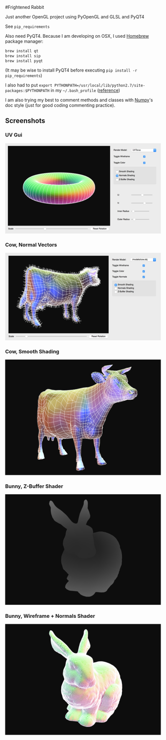 #Frightened Rabbit

Just another OpenGL project using PyOpenGL and GLSL and PyQT4

See `pip_requirements`

Also need PyQT4. Because I am developing on OSX, I used [Homebrew](http://brew.sh/) package manager:

```
brew install qt
brew install sip
brew install pyqt
```

(It may be wise to install PyQT4 before executing `pip install -r pip_requirements`)

I also had to put `export PYTHONPATH=/usr/local/lib/python2.7/site-packages:$PYTHONPATH` in my `~/.bash_profile` ([reference](https://github.com/Homebrew/homebrew/issues/6176))


I am also trying my best to comment methods and classes with [Numpy](https://github.com/numpy/numpydoc)'s doc style (just for good coding commenting practice).

## Screenshots

### UV Gui
![GUI](https://raw.githubusercontent.com/cpdugenio/frightenedrabbit/master/screenshots/GUI.png)

### Cow, Normal Vectors
![Cow with normal vectors](https://raw.githubusercontent.com/cpdugenio/frightenedrabbit/master/screenshots/Cow_Normals.png)

### Cow, Smooth Shading
![Cow with normals shader](https://raw.githubusercontent.com/cpdugenio/frightenedrabbit/master/screenshots/Cow_Lights_Shader.png)

### Bunny, Z-Buffer Shader
![Bunny with z-buffer shader](https://raw.githubusercontent.com/cpdugenio/frightenedrabbit/master/screenshots/Bunny_ZBuffer_Shader.png)

### Bunny, Wireframe + Normals Shader
![Bunny with normals shader](https://raw.githubusercontent.com/cpdugenio/frightenedrabbit/master/screenshots/Bunny_Normals_Shader.png)
